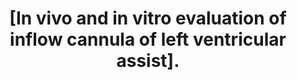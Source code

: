 ---
layout: page
title: " [In vivo and in vitro evaluation of inflow cannula of left ventricular assist]."
breadcrumb: true
categories:
    - publication
## publication related information
pub:
    authors: " Lian-wei Tong, Bing Ren,  Xiao-dong Zhu"
    journal: " Zhonghua wai ke za zhi [Chinese journal of surgery]"
    date: 2003-01
    volume:  41
    pages:  64--66
    number:  1
    abstract: " OBJECTIVE: To develop an inflow cannula of left ventricular assist implanted by blood vessel. METHODS: The maximum inflow and properties against folding of 8 sorts of cannulae were measured in mimic extracorporeal circulation appliances and canines. RESULTS: The maximum flow of the cannula increased, as the inner diameter became greater (P textless 0.01) compared with each group. The maximum flow rate was (1.82 +/- 0.03) L/min, (2.44 +/- 0.03) L/min, (3.02 +/- 0.04) L/min, (3.31 +/- 0.03) L/min respectively for polyvinyl cannulae with wall thickness of  0.5 mm (PV 0.5 cannula) and inner diameter of 3 mm, 4 mm, 5 mm, 6 mm; (1.83 +/- 0.03) L/min, (3.07 +/- 0.04) L/min respectively for the polyvinyl chloride cannula with wall thickness of 1.0 mm imbedded by spring wire (PVCSW 1.0) and inner diameter of 3 mm and 5 mm; (1.82 +/- 0.02) L/min, 1.84 +/- 0.02 L/min for strengthened polyvinyl cannula with wall thickness of 0.8 mm (SPV 0.8) and inner  diameter of 3 mm and polyvinyl cannula with wall thickness of 1.0 mm (PV 1.0 cannula) of inner diameter of 3 mm. There was no remarked statistical difference  in vitro maximum flow among the four cannulae of 3 mm inner diameter in vitro. PVCSW 1.0 was showed the best antifolding property, PV 1.0 cannula good and SPV 0.8 and PV 0.5 unsatisfactory in properties against fold. There was no significant statistical difference between in vivo and in vitro maximum flow for  PVCSW 1.0 and PV 1.0 cannulae of 3 mm inner diameter. But for SPV 0.8 and PV 0.5  cannulae of 3 mm inner diameter, there was a significant difference between in vivo and in vitro. CONCLUSIONS: PV 0.5 cannula and SPV 0.8 cannula are not suitable to clinical use. PV 1.0 cannula can be used in clinics. PVCSW 1.0 cannula is fully qualified for inflow conduit of left ventricular assist in surgery.,"
---